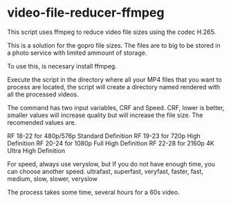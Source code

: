 # video-file-reducer-ffmpeg
This script uses ffmpeg to reduce video file sizes using the codec H.265. 

This is a solution for the gopro file sizes. The files are to big to be stored in a photo service with limited ammount of storage.

To use this, is necesary install ffmpeg. 
 
Execute the script in the directory where all your MP4 files that you want to process are located, the script will create a 
directory named rendered with all the processed videos.

The command has two input variables, CRF and Speed.
CRF, lower is better, smaller values will increase quality but will increase the file size. 
The recomended values are.

RF 18-22 for 480p/576p Standard Definition
RF 19-23 for 720p High Definition
RF 20-24 for 1080p Full High Definition
RF 22-28 for 2160p 4K Ultra High Definition

For speed, always use veryslow, but If you do not have enough time, you can choose another speed.
ultrafast, superfast, veryfast, faster, fast, medium, slow, slower, veryslow

The process takes some time, several hours for a 60s video. 
